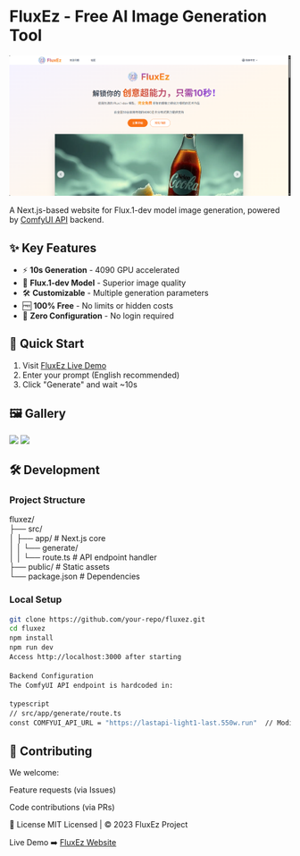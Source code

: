 # FluxEz - Free AI Image Generation Tool

![FluxEz Interface](./public/images/Flux-demo.png)

A Next.js-based website for Flux.1-dev model image generation, powered by [ComfyUI API](https://github.com/SaladTechnologies/comfyui-api) backend.

## ✨ Key Features

- ⚡ **10s Generation** - 4090 GPU accelerated
- 🎨 **Flux.1-dev Model** - Superior image quality
- 🛠️ **Customizable** - Multiple generation parameters
- 🆓 **100% Free** - No limits or hidden costs
- 🔌 **Zero Configuration** - No login required

## 🚀 Quick Start

1. Visit [FluxEz Live Demo](https://flux.comnergy.com/zh)
2. Enter your prompt (English recommended)
3. Click "Generate" and wait ~10s

## 🖼️ Gallery

![](./public/images/demo-1.jpg)
![](./public/images/demo-2.jpg)

## 🛠️ Development

### Project Structure
fluxez/  
├── src/  
│ ├── app/ # Next.js core  
│ │ └── generate/  
│ │ └── route.ts # API endpoint handler  
├── public/ # Static assets  
└── package.json # Dependencies  


### Local Setup

```bash
git clone https://github.com/your-repo/fluxez.git
cd fluxez
npm install
npm run dev
Access http://localhost:3000 after starting

Backend Configuration
The ComfyUI API endpoint is hardcoded in:

typescript
// src/app/generate/route.ts
const COMFYUI_API_URL = "https://lastapi-light1-last.550w.run"  // Modify here if needed
```
## 🤝 Contributing
We welcome:

Feature requests (via Issues)

Code contributions (via PRs)

📜 License
MIT Licensed | © 2023 FluxEz Project

Live Demo ➡️ [FluxEz Website](https://flux.comnergy.com/zh)